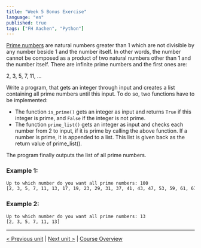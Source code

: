 ```yaml
---
title: "Week 5 Bonus Exercise"
language: "en"
published: true
tags: ["FH Aachen", "Python"]
---
```


[Prime numbers](https://en.wikipedia.org/wiki/Prime_number) are natural
numbers greater than 1 which are not divisible by any number beside 1 and the
number itself. In other words, the number cannot be composed as a product of
two natural numbers other than 1 and the number itself. There are infinite
prime numbers and the first ones are:

2, 3, 5, 7, 11, ...

Write a program, that gets an integer through input and creates a list
containing all prime numbers until this input. To do so, two functions have to
be implemented:

- The function `is_prime()` gets an integer as input and returns `True` if
  this integer is prime, and `False` if the integer is not prime.
- The function `prime_list()` gets an integer as input and checks each number
  from 2 to input, if it is prime by calling the above function. If a number is
  prime, it is appended to a list. This list is given back as the return value
  of prime_list().

The program finally outputs the list of all prime numbers.

### Example 1:

```zsh
Up to which number do you want all prime numbers: 100
[2, 3, 5, 7, 11, 13, 17, 19, 23, 29, 31, 37, 41, 43, 47, 53, 59, 61, 67, 71, 73, 79, 83, 89, 97]
```

### Example 2:

```zsh
Up to which number do you want all prime numbers: 13
[2, 3, 5, 7, 11, 13]
```

---

[< Previous unit](/teaching/python-mooc/week5_assignment_exercise_solution) | [Next unit >](/teaching/python-mooc/week5_bonus_exercise_solution) |
[Course Overview](/teaching/python-mooc)
